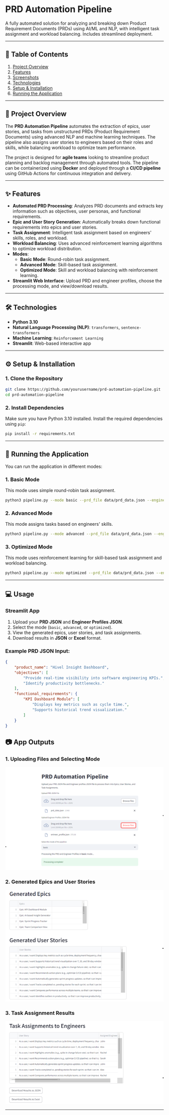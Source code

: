 
# PRD Automation Pipeline

A fully automated solution for analyzing and breaking down Product Requirement Documents (PRDs) using AI/ML and NLP, with intelligent task assignment and workload balancing. Includes streamlined deployment.

---

## 📖 **Table of Contents**

1. [Project Overview](#project-overview)
2. [Features](#features)
3. [Screenshots](#screenshots)
4. [Technologies](#technologies)
5. [Setup & Installation](#setup--installation)
6. [Running the Application](#running-the-application)

---

## 📝 **Project Overview**

The **PRD Automation Pipeline** automates the extraction of epics, user stories, and tasks from unstructured PRDs (Product Requirement Documents) using advanced NLP and machine learning techniques. The pipeline also assigns user stories to engineers based on their roles and skills, while balancing workload to optimize team performance.

The project is designed for **agile teams** looking to streamline product planning and backlog management through automated tools. The pipeline can be containerized using **Docker** and deployed through a **CI/CD pipeline** using GitHub Actions for continuous integration and delivery.

---

## ✨ **Features**

- **Automated PRD Processing**: Analyzes PRD documents and extracts key information such as objectives, user personas, and functional requirements.
- **Epic and User Story Generation**: Automatically breaks down functional requirements into epics and user stories.
- **Task Assignment**: Intelligent task assignment based on engineers' skills, roles, and workload.
- **Workload Balancing**: Uses advanced reinforcement learning algorithms to optimize workload distribution.
- **Modes**:
  - **Basic Mode**: Round-robin task assignment.
  - **Advanced Mode**: Skill-based task assignment.
  - **Optimized Mode**: Skill and workload balancing with reinforcement learning.
- **Streamlit Web Interface**: Upload PRD and engineer profiles, choose the processing mode, and view/download results.

---

## 🛠️ **Technologies**

- **Python 3.10**
- **Natural Language Processing (NLP)**: `transformers`, `sentence-transformers`
- **Machine Learning**: `Reinforcement Learning`
- **Streamlit**: Web-based interactive app

---

## ⚙️ **Setup & Installation**

### 1. Clone the Repository
```bash
git clone https://github.com/yourusername/prd-automation-pipeline.git
cd prd-automation-pipeline
```

### 2. Install Dependencies
Make sure you have Python 3.10 installed. Install the required dependencies using `pip`:
```bash
pip install -r requirements.txt
```

---

## 🚀 **Running the Application**

You can run the application in different modes:

### 1. **Basic Mode**
This mode uses simple round-robin task assignment.
```bash
python3 pipeline.py --mode basic --prd_file data/prd_data.json --engineers data/engineer_profile.json
```

### 2. **Advanced Mode**
This mode assigns tasks based on engineers' skills.
```bash
python3 pipeline.py --mode advanced --prd_file data/prd_data.json --engineers data/engineer_profile.json
```

### 3. **Optimized Mode**
This mode uses reinforcement learning for skill-based task assignment and workload balancing.
```bash
python3 pipeline.py --mode optimized --prd_file data/prd_data.json --engineers data/engineer_profile.json
```

---

## 💻 **Usage**

### Streamlit App
1. Upload your **PRD JSON** and **Engineer Profiles JSON**.
2. Select the mode (`basic`, `advanced`, or `optimized`).
3. View the generated epics, user stories, and task assignments.
4. Download results in **JSON** or **Excel** format.

### Example PRD JSON Input:
```json
{
    "product_name": "Hivel Insight Dashboard",
    "objectives": [
        "Provide real-time visibility into software engineering KPIs.",
        "Identify productivity bottlenecks."
    ],
    "functional_requirements": {
        "KPI Dashboard Module": [
            "Displays key metrics such as cycle time.",
            "Supports historical trend visualization."
        ]
    }
}
```

## 📷 **App Outputs**

### **1. Uploading Files and Selecting Mode**

![File Upload and Mode Selection](outputs/output_1.png)

### **2. Generated Epics and User Stories**

![Epics and User Stories](outputs/output_2.png)

### **3. Task Assignment Results**

![Task Assignment Results](outputs/output_3.png)

---
